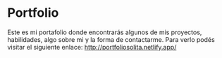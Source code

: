 # Portfolio
Este es mi portafolio donde encontrarás algunos de mis proyectos, habilidades, algo sobre mi y la forma de contactarme. Para verlo podés visitar el siguiente enlace: http://portfoliosolita.netlify.app/
